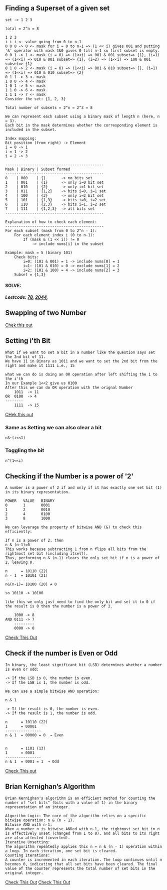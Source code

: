 ## Finding a Superset of a given set
```
set -> 1 2 3

total = 2^n = 8

1 2 3
i i i <- value going from 0 to n-1
0 0 0 -> 0 <- mask for i = 0 to n-1 => (1 << i) gives 001 and putting '&' operator with mask 1&0 gives 0 till n-1 so first subset is empty.
0 0 1 -> 1 <- mask (i = 0) => (1<<i) => 001 & 001 subset=> {1}, (i=1) => (1<<i) => 010 & 001 subset=> {1}, (i=2) => (1<<i) => 100 & 001 subset=> {1}
0 1 0 -> 2 <- mask (i = 0) => (1<<i) => 001 & 010 subset=> {}, (i=1) => (1<<i) => 010 & 010 subset=> {2}
0 1 1 -> 3 <- mask
1 0 0 -> 4 <- mask
1 0 1 -> 5 <- mask
1 1 0 -> 6 <- mask
1 1 1 -> 7 <- mask
Consider the set: {1, 2, 3}

Total number of subsets = 2^n = 2^3 = 8

We can represent each subset using a binary mask of length n (here, n = 3).
Each bit in the mask determines whether the corresponding element is included in the subset.

Index mapping:
Bit position (from right) -> Element
i = 0 -> 1
i = 1 -> 2
i = 2 -> 3

--------------------------------------------
Mask | Binary | Subset formed
--------------------------------------------
0    | 000    | {}       -> no bits set
1    | 001    | {1}      -> only i=0 bit set
2    | 010    | {2}      -> only i=1 bit set
3    | 011    | {1,2}    -> bits i=0, i=1 set
4    | 100    | {3}      -> only i=2 bit set
5    | 101    | {1,3}    -> bits i=0, i=2 set
6    | 110    | {2,3}    -> bits i=1, i=2 set
7    | 111    | {1,2,3}  -> all bits set
--------------------------------------------

Explanation of how to check each element:
--------------------------------------------
For each subset (mask from 0 to 2^n - 1):
    For each element index i (0 to n-1):
        If (mask & (1 << i)) != 0
            -> include nums[i] in the subset

Example: mask = 5 (binary 101)
    Check bits:
        i=0: (101 & 001) = 1 -> include nums[0] = 1
        i=1: (101 & 010) = 0 -> exclude nums[1] = 2
        i=2: (101 & 100) = 4 -> include nums[2] = 3
    Subset = {1,3}
```

#### SOLVE:
##### Leetcode: [78](https://leetcode.com/problems/subsets/description/), [2044](https://leetcode.com/problems/count-number-of-maximum-bitwise-or-subsets/),


## Swapping of two Number
[Chek this out](../Bit_Manipulation/Swap.cpp)

## Setting i'th Bit
```
What if we want to set a bit in a number like the question says set the 2nd bit of 11.
We have 11 in Binary as 1011 and we want to set the 2nd bit from the right and make it 1111 i.e., 15

what we can do is doing an OR operation after left shifting the 1 to the i'th
In our Example 1<<2 give us 0100
After this we can do OR operation with the orignal Number
    1011  -> 11
OR  0100  -> 4
--------
    1111  -> 15
```

[CHek this out](../Bit_Manipulation/SetBit.cpp)

### Same as Setting we can also clear a bit
```
n&~(i<<1)
```
### Toggling the bit
```
n^(1<<i)
```

## Checking if the Number is a power of '2'
```
A number is a power of 2 if and only if it has exactly one set bit (1) in its binary representation.

POWER   VALUE   BINARY
0       1       0001
1       2       0010
2       4       0100
3       8       1000

We can leverage the property of bitwise AND (&) to check this efficiently:

If n is a power of 2, then
n & (n−1)=0
This works because subtracting 1 from n flips all bits from the rightmost set bit (including itself).
Thus, performing n & (n-1) clears the only set bit if n is a power of 2, leaving 0.

n      = 10110 (22)
n - 1  = 10101 (21)
-----------------
n&(n-1)= 10100 (20) ≠ 0

so 10110 -> 10100

like this we only just need to find the only bit and set it to 0 if the result is 0 then the number is a power of 2.

    1000 -> 8
AND 0111 -> 7
    ---------
    0000 -> 0

```
[Check This Out](../Bit_Manipulation/PowerOfTwo.cpp)


## Check if the number is Even or Odd
```
In binary, the least significant bit (LSB) determines whether a number is even or odd:

-> If the LSB is 0, the number is even.
-> If the LSB is 1, the number is odd.

We can use a simple bitwise AND operation:

n & 1

-> If the result is 0, the number is even.
-> If the result is 1, the number is odd.

n      = 10110 (22)
1      = 00001
----------------
n & 1  = 00000 = 0  → Even


n      = 1101 (13)
1      = 0001
----------------
n & 1  = 0001 = 1  → Odd

```
[Check This out](../Bit_Manipulation/EvenOdd.cpp)

## Brian Kernighan’s Algorithm

```
Brian Kernighan's algorithm is an efficient method for counting the number of "set bits" (bits with a value of 1) in the binary representation of an integer.

Algorithm Logic: The core of the algorithm relies on a specific bitwise operation: n & (n - 1).
Bitwise AND with n-1:
When a number n is bitwise ANDed with n-1, the rightmost set bit in n is effectively unset (changed from 1 to 0), and all bits to its right are also affected (inverted).
Iterative Unsetting:
The algorithm repeatedly applies this n = n & (n - 1) operation within a loop. In each iteration, one set bit is cleared.
Counting Iterations:
A counter is incremented in each iteration. The loop continues until n becomes 0, indicating that all set bits have been cleared. The final value of the counter represents the total number of set bits in the original integer.
```
[Check This Out](../../LeetCode/461.cpp)
[Check This Out](../../LeetCode/2220.cpp)
